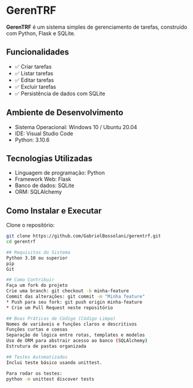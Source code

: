 # GerenTRF

**GerenTRF** é um sistema simples de gerenciamento de tarefas, construído com Python, Flask e SQLite.

## Funcionalidades
- ✅ Criar tarefas
- ✅ Listar tarefas
- ✅ Editar tarefas
- ✅ Excluir tarefas
- ✅ Persistência de dados com SQLite

## Ambiente de Desenvolvimento
- Sistema Operacional: Windows 10 / Ubuntu 20.04
- IDE: Visual Studio Code
- Python: 3.10.6

## Tecnologias Utilizadas
- Linguagem de programação: Python
- Framework Web: Flask
- Banco de dados: SQLite
- ORM: SQLAlchemy

## Como Instalar e Executar
Clone o repositório:
   ```bash
   git clone https://github.com/GabrielBossolani/gerentrf.git
   cd gerentrf
   
## Requisitos do Sistema
Python 3.10 ou superior
pip
Git

## Como Contribuir
Faça um fork do projeto
Crie uma branch: git checkout -b minha-feature
Commit das alterações: git commit -m "Minha feature"
* Push para seu fork: git push origin minha-feature
* Crie um Pull Request neste repositório

## Boas Práticas de Código (Código Limpo)
Nomes de variáveis e funções claros e descritivos
Funções curtas e coesas
Separação de lógica entre rotas, templates e modelos
Uso de ORM para abstrair acesso ao banco (SQLAlchemy)
Estrutura de pastas organizada

## Testes Automatizados
Inclui teste básico usando unittest.

Para rodar os testes:
python -m unittest discover tests
